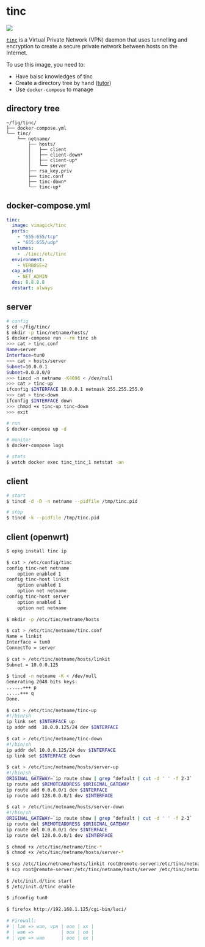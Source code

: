 tinc
====

![](https://badge.imagelayers.io/vimagick/tinc:latest.svg)

[`tinc`][1] is a Virtual Private Network (VPN) daemon that uses tunnelling and
encryption to create a secure private network between hosts on the Internet.

To use this image, you need to:

- Have baisc knowledges of tinc
- Create a directory tree by hand ([tutor][2])
- Use `docker-compose` to manage

## directory tree

```
~/fig/tinc/
├── docker-compose.yml
└── tinc/
    └── netname/
        ├── hosts/
        │   ├── client
        │   ├── client-down*
        │   ├── client-up*
        │   └── server
        ├── rsa_key.priv
        ├── tinc.conf
        ├── tinc-down*
        └── tinc-up*
```

## docker-compose.yml

```yaml
tinc:
  image: vimagick/tinc
  ports:
    - "655:655/tcp"
    - "655:655/udp"
  volumes:
    - ./tinc:/etc/tinc
  environment:
    - VERBOSE=2
  cap_add:
    - NET_ADMIN
  dns: 8.8.8.8
  restart: always
```

## server

```bash
# config
$ cd ~/fig/tinc/
$ mkdir -p tinc/netname/hosts/
$ docker-compose run --rm tinc sh
>>> cat > tinc.conf
Name=server
Interface=tun0
>>> cat > hosts/server
Subnet=10.0.0.1
Subnet=0.0.0.0/0
>>> tincd -n netname -K4096 < /dev/null
>>> cat > tinc-up
ifconfig $INTERFACE 10.0.0.1 netmask 255.255.255.0
>>> cat > tinc-down
ifconfig $INTERFACE down
>>> chmod +x tinc-up tinc-down
>>> exit

# run
$ docker-compose up -d

# monitor
$ docker-compose logs

# stats
$ watch docker exec tinc_tinc_1 netstat -an
```

## client

```bash
# start
$ tincd -d -D -n netname --pidfile /tmp/tinc.pid

# stop
$ tincd -k --pidfile /tmp/tinc.pid
```

## client (openwrt)

```bash
$ opkg install tinc ip
 
$ cat > /etc/config/tinc
config tinc-net netname
    option enabled 1
config tinc-host linkit
    option enabled 1
    option net netname
config tinc-host server
    option enabled 1
    option net netname
 
$ mkdir -p /etc/tinc/netname/hosts
 
$ cat > /etc/tinc/netname/tinc.conf
Name = linkit
Interface = tun0
ConnectTo = server
 
$ cat > /etc/tinc/netname/hosts/linkit
Subnet = 10.0.0.125
 
$ tincd -n netname -K < /dev/null
Generating 2048 bits keys:
......+++ p
.....+++ q
Done.
 
$ cat > /etc/tinc/netname/tinc-up
#!/bin/sh
ip link set $INTERFACE up
ip addr add  10.0.0.125/24 dev $INTERFACE
 
$ cat > /etc/tinc/netname/tinc-down
#!/bin/sh
ip addr del 10.0.0.125/24 dev $INTERFACE
ip link set $INTERFACE down
 
$ cat > /etc/tinc/netname/hosts/server-up
#!/bin/sh
ORIGINAL_GATEWAY=`ip route show | grep ^default | cut -d ' ' -f 2-3`
ip route add $REMOTEADDRESS $ORIGINAL_GATEWAY
ip route add 0.0.0.0/1 dev $INTERFACE
ip route add 128.0.0.0/1 dev $INTERFACE
 
$ cat > /etc/tinc/netname/hosts/server-down
#!/bin/sh
ORIGINAL_GATEWAY=`ip route show | grep ^default | cut -d ' ' -f 2-3`
ip route del $REMOTEADDRESS $ORIGINAL_GATEWAY
ip route del 0.0.0.0/1 dev $INTERFACE
ip route del 128.0.0.0/1 dev $INTERFACE
 
$ chmod +x /etc/tinc/netname/tinc-*
$ chmod +x /etc/tinc/netname/hosts/server-*
 
$ scp /etc/tinc/netname/hosts/linkit root@remote-server:/etc/tinc/netname/hosts/
$ scp root@remote-server:/etc/tinc/netname/hosts/server /etc/tinc/netname/hosts/
 
$ /etc/init.d/tinc start
$ /etc/init.d/tinc enable
 
$ ifconfig tun0
 
$ firefox http://192.168.1.125/cgi-bin/luci/
 
# Firewall:
# | lan => wan, vpn | ooo | xx |
# | wan =>          | oox | oo |
# | vpn => wan      | ooo | ox |
```

[1]: http://tinc-vpn.org/
[2]: https://www.digitalocean.com/community/tutorials/how-to-install-tinc-and-set-up-a-basic-vpn-on-ubuntu-14-04
